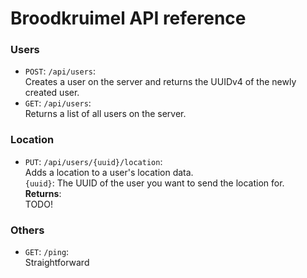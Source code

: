 # Broodkruimel API reference


### Users
- `POST`: `/api/users`:  
   Creates a user on the server and returns the UUIDv4 of the newly created user.
- `GET`: `/api/users`:  
   Returns a list of all users on the server.

### Location
- `PUT`: `/api/users/{uuid}/location`:  
   Adds a location to a user's location data.  
   `{uuid}`: The UUID of the user you want to send the location for.  
   **Returns**:  
   TODO!

### Others
- `GET`: `/ping`:  
   Straightforward
